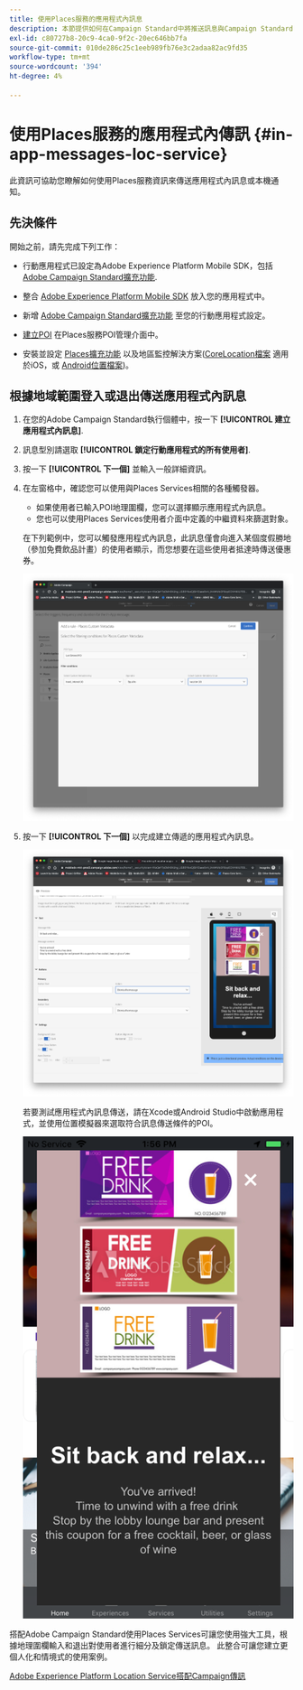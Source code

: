 ```yaml
---
title: 使用Places服務的應用程式內訊息
description: 本節提供如何在Campaign Standard中將推送訊息與Campaign Standard中的應用程式內訊息搭配使用的相關資訊。
exl-id: c80727b8-20c9-4ca0-9f2c-20ec646bb7fa
source-git-commit: 010de286c25c1eeb989fb76e3c2adaa82ac9fd35
workflow-type: tm+mt
source-wordcount: '394'
ht-degree: 4%

---
```


# 使用Places服務的應用程式內傳訊 {#in-app-messages-loc-service}

此資訊可協助您瞭解如何使用Places服務資訊來傳送應用程式內訊息或本機通知。

## 先決條件

開始之前，請先完成下列工作：

* 行動應用程式已設定為Adobe Experience Platform Mobile SDK，包括 [Adobe Campaign Standard擴充功能](https://aep-sdks.gitbook.io/docs/using-mobile-extensions/adobe-campaign-standard).

* 整合 [Adobe Experience Platform Mobile SDK](https://aep-sdks.gitbook.io/docs/getting-started/get-the-sdk) 放入您的應用程式中。
* 新增 [Adobe Campaign Standard擴充功能](https://aep-sdks.gitbook.io/docs/using-mobile-extensions/adobe-campaign-standard) 至您的行動應用程式設定。

* [建立POI](/help/poi-mgmt-ui/create-a-poi-ui.md) 在Places服務POI管理介面中。

* 安裝並設定 [Places擴充功能](/help/places-ext-aep-sdks/places-extension/places-extension.md) 以及地區監控解決方案([CoreLocation檔案](https://developer.apple.com/documentation/corelocation/monitoring_the_user_s_proximity_to_geographic_regions) 適用於iOS，或 [Android位置檔案](https://developer.android.com/training/location/geofencing))。

## 根據地域範圍登入或退出傳送應用程式內訊息

1. 在您的Adobe Campaign Standard執行個體中，按一下 **[!UICONTROL 建立應用程式內訊息]**.
1. 訊息型別請選取 **[!UICONTROL 鎖定行動應用程式的所有使用者]**.
1. 按一下 **[!UICONTROL 下一個]** 並輸入一般詳細資訊。
1. 在左窗格中，確認您可以使用與Places Services相關的各種觸發器。

   * 如果使用者已輸入POI地理圍欄，您可以選擇顯示應用程式內訊息。
   * 您也可以使用Places Services使用者介面中定義的中繼資料來篩選對象。

   在下列範例中，您可以觸發應用程式內訊息，此訊息僅會向進入某個度假勝地（參加免費飲品計畫）的使用者顯示，而您想要在這些使用者抵達時傳送優惠券。

   ![「應用程式內訊息放置中繼資料」](/help/assets/last-entered-vacation.png)

1. 按一下 **[!UICONTROL 下一個]** 以完成建立傳遞的應用程式內訊息。

   ![&quot;建立事件&quot;](/help/assets/prepare-ACS.png)

   若要測試應用程式內訊息傳送，請在Xcode或Android Studio中啟動應用程式，並使用位置模擬器來選取符合訊息傳送條件的POI。

   ![「飲料優惠券」](/help/assets/drink-coupon-on-app.png)

搭配Adobe Campaign Standard使用Places Services可讓您使用強大工具，根據地理圍欄輸入和退出對使用者進行細分及鎖定傳送訊息。 此整合可讓您建立更個人化和情境式的使用案例。

<!--I changed this embed to a link to pass validation. We should not link to youtube videos, so please upload this to MCP-->

[Adobe Experience Platform Location Service搭配Campaign傳訊](https://www.youtube.com/watch?v=ikiTTQw9c-o)
